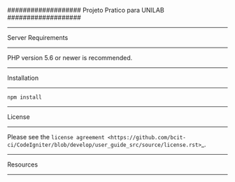 ###################
Projeto Pratico para UNILAB
###################

*******************
Server Requirements
*******************

PHP version 5.6 or newer is recommended.

************
Installation
************

`
npm install
`

*******
License
*******

Please see the `license
agreement <https://github.com/bcit-ci/CodeIgniter/blob/develop/user_guide_src/source/license.rst>`_.

*********
Resources
*********

